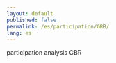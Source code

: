 ```yaml
---
layout: default
published: false
permalink: /es/participation/GRB/
lang: es
---
```


participation analysis GBR
